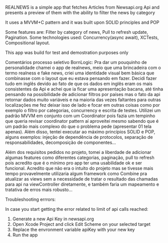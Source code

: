 REALNEWS is a simple app that fetches Articles from Newsapi.org Api and presents a preview of them with the ability to filter the news by category

It uses a MVVM+C pattern and it was built upon SOLID principles and POP

Some features are: Filter by category of news, Pull to refresh update, Pagination.
Some technologies used: Concurrency(async await), XCTests, Compositional layout. 

This app was build for test and demostration purposes only

Comentários processo seletivo BornLogic:
Pra dar um pouquinho de personalidade chamei o app de realnews, meio que uma brincadeira com o termo realness e fake news, criei uma identidade visual bem básica que combinasse com o layout que eu estava pensando em fazer. Decidi fazer tudo em inglês devido ao fato de que os dados em inglês eram os mais consistentes da Api e achei que ia ficar uma apresentação bacana, até tinha pensando na possibilidade de adicionar filtros por países mas o fato da api retornar dados muito variáveis e na maioria das vezes faltantes para outras localizações me fez deixar isso de lado e focar em outras coisas como por exemplo o filtro por categorias, concurrency e escrita de testes. 
Utilizei um padrão MVVM em conjunto com um Coordinator pois fazia um tempinho que queria revisar coordinator pattern aí aproveitei mesmo sabendo que é um padrão mais complexo do que o problema pede (apresentar 01 tela apenas). Além disso, tentei executar ao máximo princípios SOLID e POP, alguns exemplos: injeção de dependência de protocolos, separação de responsabilidades, decomposição de componentes...

Além dos requisitos pedidos no projeto, tomei a liberdade de adicionar algumas features como diferentes categorias, paginação, pull to refresh pois acredito que é o mínimo pro app ter uma usabilidade ok e ser funcional. Acredito que não era o intuito do projeto mas se tivesse mais tempo provavelmente utilizaria algum framework como Combine pra atualizar as views sem a necessidade de tratar o resultado das chamadas para api na viewController diretamente, e também faria um mapeamento e tratativa de erros mais robusto...

Troubleshooting errrors:

In case you start getting the error related to limit of api calls reached: 

1. Generate a new Api Key in newsapi.org
2. Open Xcode Project and click Edit Scheme on your selected target
3. Replace the envronment variable apiKey with your new key
4. Run the app


